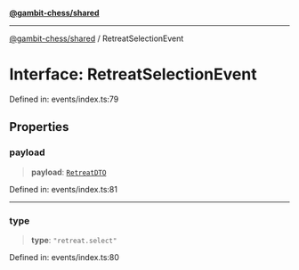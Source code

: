 [**@gambit-chess/shared**](../README.md)

***

[@gambit-chess/shared](../globals.md) / RetreatSelectionEvent

# Interface: RetreatSelectionEvent

Defined in: events/index.ts:79

## Properties

### payload

> **payload**: [`RetreatDTO`](RetreatDTO.md)

Defined in: events/index.ts:81

***

### type

> **type**: `"retreat.select"`

Defined in: events/index.ts:80
